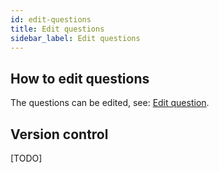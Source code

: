 ```yaml
---
id: edit-questions
title: Edit questions
sidebar_label: Edit questions
---
```


## How to edit questions

The questions can be edited, see: [Edit question](https://manual.limesurvey.org/Edit_question).

## Version control

[TODO]
